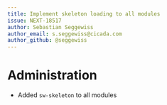 ```yaml
---
title: Implement skeleton loading to all modules
issue: NEXT-18517
author: Sebastian Seggewiss
author_email: s.seggewiss@cicada.com
author_github: @seggewiss
---
```

# Administration
* Added  `sw-skeleton` to all modules
